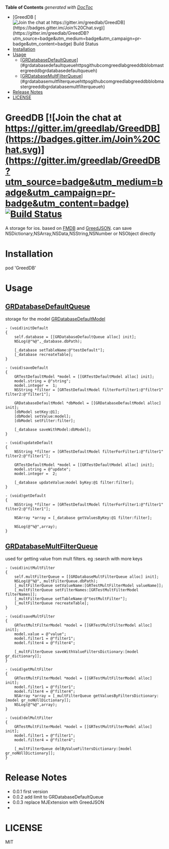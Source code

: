 <!-- START doctoc generated TOC please keep comment here to allow auto update -->
<!-- DON'T EDIT THIS SECTION, INSTEAD RE-RUN doctoc TO UPDATE -->
**Table of Contents**  *generated with [DocToc](https://github.com/thlorenz/doctoc)*

- [GreedDB [![Join the chat at https://gitter.im/greedlab/GreedDB](https://badges.gitter.im/Join%20Chat.svg)](https://gitter.im/greedlab/GreedDB?utm_source=badge&utm_medium=badge&utm_campaign=pr-badge&utm_content=badge) [![Build Status](https://travis-ci.org/greedlab/GreedDB.svg?branch=master)](https://travis-ci.org/greedlab/GreedDB)](#greeddb-join-the-chat-at-httpsgitterimgreedlabgreeddbhttpsbadgesgitterimjoinchatsvghttpsgitterimgreedlabgreeddbutm_sourcebadge&utm_mediumbadge&utm_campaignpr-badge&utm_contentbadge-build-statushttpstravis-ciorggreedlabgreeddbsvgbranchmasterhttpstravis-ciorggreedlabgreeddb)
- [Installation](#installation)
- [Usage](#usage)
  - [[GRDatabaseDefaultQueue](https://github.com/greedlab/GreedDB/blob/master/GreedDB/GRDatabaseDefaultQueue.h)](#grdatabasedefaultqueuehttpsgithubcomgreedlabgreeddbblobmastergreeddbgrdatabasedefaultqueueh)
  - [[GRDatabaseMultFilterQueue](https://github.com/greedlab/GreedDB/blob/master/GreedDB/GRDatabaseMultFilterQueue.h)](#grdatabasemultfilterqueuehttpsgithubcomgreedlabgreeddbblobmastergreeddbgrdatabasemultfilterqueueh)
- [Release Notes](#release-notes)
- [LICENSE](#license)

<!-- END doctoc generated TOC please keep comment here to allow auto update -->

# GreedDB [![Join the chat at https://gitter.im/greedlab/GreedDB](https://badges.gitter.im/Join%20Chat.svg)](https://gitter.im/greedlab/GreedDB?utm_source=badge&utm_medium=badge&utm_campaign=pr-badge&utm_content=badge) [![Build Status](https://travis-ci.org/greedlab/GreedDB.svg?branch=master)](https://travis-ci.org/greedlab/GreedDB) 

 A storage for ios. based on [FMDB](https://github.com/ccgus/fmdb) and [GreedJSON](https://github.com/greedlab/GreedJSON). can save NSDictionary,NSArray,NSData,NSString,NSNumber or NSObject  directly
# Installation
pod 'GreedDB'
# Usage
## [GRDatabaseDefaultQueue](https://github.com/greedlab/GreedDB/blob/master/GreedDB/GRDatabaseDefaultQueue.h)
storage for the model [GRDatabaseDefaultModel](https://github.com/greedlab/GreedDB/blob/master/GreedDB/GRDatabaseDefaultModel.h)
``` objc
- (void)initDefault
{
    self.database = [[GRDatabaseDefaultQueue alloc] init];
    NSLog(@"%@",_database.dbPath);
    
    [_database setTableName:@"testDefault"];
    [_database recreateTable];
}

- (void)saveDefault
{
    GRTestDefaultModel *model = [[GRTestDefaultModel alloc] init];
    model.string = @"string";
    model.integer =  1;
    NSString *filter = [GRTestDefaultModel filterForFilter1:@"filter1" filter2:@"filter1"];
    
    GRDatabaseDefaultModel *dbModel = [[GRDatabaseDefaultModel alloc] init];
    [dbModel setKey:@1];
    [dbModel setValue:model];
    [dbModel setFilter:filter];
    
    [_database saveWithModel:dbModel];
}

- (void)updateDefault
{
    NSString *filter = [GRTestDefaultModel filterForFilter1:@"filter1" filter2:@"filter1"];
    
    GRTestDefaultModel *model = [[GRTestDefaultModel alloc] init];
    model.string = @"update";
    model.integer =  2;
    
    [_database updateValue:model byKey:@1 filter:filter];
}

- (void)getDefault
{
    NSString *filter = [GRTestDefaultModel filterForFilter1:@"filter1" filter2:@"filter1"];
    
    NSArray *array = [_database getValuesByKey:@1 filter:filter];
    
    NSLog(@"%@",array);
}
```
## [GRDatabaseMultFilterQueue](https://github.com/greedlab/GreedDB/blob/master/GreedDB/GRDatabaseMultFilterQueue.h)
used for getting value from mult filters. eg :search with more keys

``` objc
- (void)initMultFilter
{
    self.multFilterQueue = [[GRDatabaseMultFilterQueue alloc] init];
    NSLog(@"%@",_multFilterQueue.dbPath);
    [_multFilterQueue setValueName:[GRTestMultFilterModel valueName]];
    [_multFilterQueue setFilterNames:[GRTestMultFilterModel filterNames]];
    [_multFilterQueue setTableName:@"testMultFilter"];
    [_multFilterQueue recreateTable];
}

- (void)saveMultFilter
{
    GRTestMultFilterModel *model = [[GRTestMultFilterModel alloc] init];
    model.value = @"value";
    model.filter1 = @"filter1";
    model.filter4 = @"filter4";
    
    [_multFilterQueue saveWithValueFiltersDictionary:[model gr_dictionary]];
}

- (void)getMultFilter
{
    GRTestMultFilterModel *model = [[GRTestMultFilterModel alloc] init];
    model.filter1 = @"filter1";
    model.filter4 = @"filter4";
    NSArray *array = [_multFilterQueue getValuesByFiltersDictionary:[model gr_noNUllDictionary]];
    NSLog(@"%@",array);
}

- (void)delMultFilter
{
    GRTestMultFilterModel *model = [[GRTestMultFilterModel alloc] init];
    model.filter1 = @"filter1";
    model.filter4 = @"filter4";
    
    [_multFilterQueue delByValueFiltersDictionary:[model gr_noNUllDictionary]];
}
```
# Release Notes
* 0.0.1 first version
* 0.0.2 add limit to GRDatabaseDefaultQueue
* 0.0.3 replace MJExtension with GreedJSON
* 
# LICENSE
MIT
